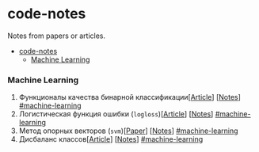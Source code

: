 # code-notes
Notes from papers or articles.

- [code-notes](#code-notes)
  - [Machine Learning](#machine-learning)
  
  
### Machine Learning
1. Функционалы качества бинарной классификации[[Article](https://dyakonov.org/2019/05/31/функционалы-качества-в-задаче-бинарн/)] [[Notes](ml/articles/quality_functionals_in_binary_classification.ipynb)] [\#machine-learning](#machine-learning)
2. Логистическая функция ошибки (`logloss`)[[Article](https://dyakonov.org/2018/03/12/%d0%bb%d0%be%d0%b3%d0%b8%d1%81%d1%82%d0%b8%d1%87%d0%b5%d1%81%d0%ba%d0%b0%d1%8f-%d1%84%d1%83%d0%bd%d0%ba%d1%86%d0%b8%d1%8f-%d0%be%d1%88%d0%b8%d0%b1%d0%ba%d0%b8/)] [[Notes](ml/articles/logloss.ipynb)] [\#machine-learning](#machine-learning)
3. Метод опорных векторов (`svm`)[[Paper](https://svmtutorial.online/download.php?file=SVM_tutorial.pdf)] [[Notes](ml/papers/SVM.ipynb)] [\#machine-learning](#machine-learning)
4. Дисбаланс классов[[Article](https://dyakonov.org/2021/05/27/imbalance/)] [[Notes](ml/articles/data_disbalance.ipynb)] [\#machine-learning](#machine-learning)
